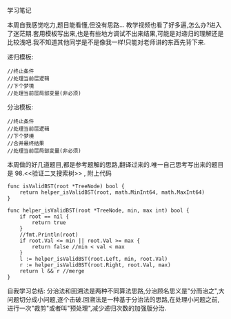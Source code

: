 学习笔记

本周自我感觉吃力,题目能看懂,但没有思路... 教学视频也看了好多遍,怎么办?进入了迷茫期.套用模板写出来,也是有些地方调试不出来结果,可能是对递归的理解还是比较浅吧.我不知道其他同学是不是像我一样!只能对老师讲的东西先背下来.

递归模板:

```
//终止条件
//处理当前层逻辑
//下个梦境
//处理当前层局部变量(非必须)
```

分治模板:
```
//终止条件
//处理当前层逻辑
//下个梦境
//合并最终结果
//处理当前层局部变量(非必须)
```
本周做的好几道题目,都是参考题解的思路,翻译过来的.唯一自己思考写出来的题目是 98.<<验证二叉搜索树>> , 附上代码
```
func isValidBST(root *TreeNode) bool {
	return helper_isValidBST(root, math.MinInt64, math.MaxInt64)
}

func helper_isValidBST(root *TreeNode, min, max int) bool {
	if root == nil {
		return true
	}
	//fmt.Println(root)
	if root.Val <= min || root.Val >= max {
		return false //min < val < max
	}
	l := helper_isValidBST(root.Left, min, root.Val)
	r := helper_isValidBST(root.Right, root.Val, max)
	return l && r //merge
}
```
自我学习总结: 分治法和回溯法是两种不同算法思路,分治顾名思义是"分而治之",大问题切分成小问题,逐个击破.回溯法是一种基于分治法的思路,在处理小问题之前,进行一次"裁剪"或者叫"预处理",减少递归次数的加强版分治.